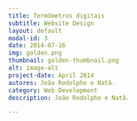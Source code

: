```yaml
---
title: Termômetros digitais
subtitle: Website Design
layout: default
modal-id: 3
date: 2014-07-16
img: golden.png
thumbnail: golden-thumbnail.png
alt: image-alt
project-date: April 2014
autores: João Rodolpho e Natã.
category: Web Development
description: João Rodolpho e Natã.

---
```

